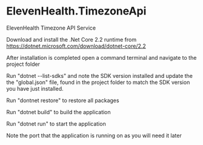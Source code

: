 # ElevenHealth.TimezoneApi

ElevenHealth Timezone API Service

Download and install the .Net Core 2.2 runtime from https://dotnet.microsoft.com/download/dotnet-core/2.2

After installation is completed open a command terminal and navigate to the project folder

Run "dotnet --list-sdks" and note the SDK version installed and update the the "global.json" file, found in the project folder to match the SDK version you have just installed.

Run "dontnet restore" to restore all packages

Run "dotnet build" to build the application

Run "dotnet run" to start the application

Note the port that the application is running on as you will need it later

	


